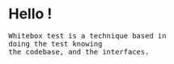 <h1>Hello !</h1>

<pre>
Whitebox test is a technique based in 
doing the test knowing
the codebase, and the interfaces.
</pre>

